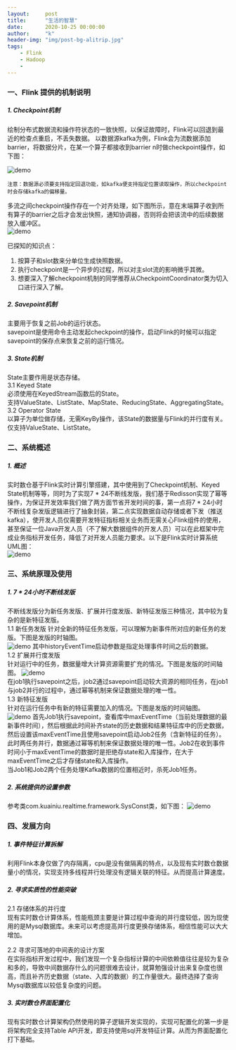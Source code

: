```yaml
---
layout:     post
title:      "生活的智慧"
date:       2020-10-25 00:00:00
author:     "k"
header-img: "img/post-bg-alitrip.jpg"
tags:
    - Flink
    - Hadoop
    - 
---
```


### 一、Flink 提供的机制说明 
##### 1. Checkpoint机制  
绘制分布式数据流和操作符状态的一致快照，以保证故障时，Flink可以回退到最近的检查点重启，不丢失数据。
以数据源kafka为例，Flink会为流数据添加barrier，将数据分片，在某一个算子都接收到barrier n时做checkpoint操作，如下图：  
  
![demo](https://ci.apache.org/projects/flink/flink-docs-release-1.7/fig/stream_barriers.svg) 

```
注意：数据源必须要支持指定回退功能，如kafka便支持指定位置读取操作，所以checkpoint时会存储kafka的偏移量。
```

多流之间checkpoint操作存在一个对齐处理，如下图所示，意在末端算子收到所有算子的barrier之后才会发出快照，通知协调器，否则将会把该流中的后续数据放入缓冲区。  
![demo](https://ci.apache.org/projects/flink/flink-docs-release-1.7/fig/stream_aligning.svg)  

  已探知的知识点：
  1. 按算子和slot数来分单位生成快照数据。    
  2. 执行checkpoint是一个异步的过程，所以对主slot流的影响微乎其微。  
  3. 想要深入了解checkpoint机制的同学推荐从CheckpointCoordinator类为切入口进行深入了解。

##### 2. Savepoint机制  
主要用于恢复之前Job的运行状态。  
savepoint是使用命令主动发起checkpoint的操作，启动Flink的时候可以指定savepoint的保存点来恢复之前的运行情况。

##### 3. State机制    
State主要作用是状态存储。  
3.1 Keyed State   
必须使用在KeyedStream函数后的State。  
支持ValueState、ListState、MapState、ReducingState、AggregatingState。  
3.2 Operator State    
以算子为单位做存储，无需KeyBy操作，该State的数据量与Flink的并行度有关。  
仅支持ValueState、ListState。  

### 二、系统概述 
##### 1. 概述   

实时数仓基于Flink实时计算引擎搭建，其中使用到了Checkpoint机制、Keyed State机制等等，同时为了实现7 * 24不断线发版，我们基于Redisson实现了幂等操作，为保证开发效率我们做了两方面节省开发时间的事，第一点将7 * 24小时不断线复杂发版逻辑进行了抽象封装，第二点实现数据自动存储或者下发（推送kafka），使开发人员仅需要开发特征指标相关业务而无需关心Flink组件的使用，甚至保证一位Java开发人员（不了解大数据组件的开发人员）可以在此框架中完成业务指标开发任务，降低了对开发人员能力要求。以下是Flink实时计算系统UML图：   
![demo](1.png)   

### 三、系统原理及使用 
##### 1. 7 * 24小时不断线发版 
不断线发版分为新任务发版、扩展并行度发版、新特征发版三种情况，其中较为复杂的是新特征发版。  
1.1 新任务发版
针对全新的特征任务发版，可以理解为新事件所对应的新任务的发版。下图是发版的时轴图。  
![demo](3.png) 
其中historyEventTime启动参数是指定处理事件时间之后的数据。    
1.2 扩展并行度发版  
针对运行中的任务，数据量增大计算资源需要扩充的情况。下图是发版的时间轴图。
![demo](4.png)  
在job1执行savepoint之后，job2通过savepoint启动较大资源的相同任务，在job1与job2并行的过程中，通过幂等机制来保证数据处理的唯一性。  
1.3 新特征发版  
针对在运行任务中有新的特征需要加入的情况。下图是发版的时间轴图。 
![demo](5.png)
首先Job1执行savepoint，查看库中maxEventTime（当前处理数据的最新事件时间），然后根据此时间补齐state的历史数据和结果特征库中的历史数据，然后设置该maxEventTime且使用savepoint启动Job2任务（含新特征的任务）。此时两任务并行，数据通过幂等机制来保证数据处理的唯一性。Job2在收到事件时间小于maxEventTime的数据时是拒绝存state和入库操作，在大于maxEventTime之后才存储state和入库操作。  
当Job1和Job2两个任务处理Kafka数据的位置相近时，杀死Job1任务。


##### 2. 系统提供的设置参数   
参考类com.kuainiu.realtime.framework.SysConst类，如下图：
![demo](2.png)  

### 四、发展方向  
##### 1. 事件特征计算拆解  
利用Flink本身仅做了内存隔离，cpu是没有做隔离的特点，以及现有实时数仓数据量小的情况，实现支持多线程并行处理没有逻辑关联的特征。从而提高计算速度。

##### 2. 寻求实质性的性能突破  

2.1 存储体系的并行度  
现有实时数仓计算体系，性能瓶颈主要是计算过程中查询的并行度较低，因为现使用的是Mysql数据库。未来可以考虑提高并行度更换存储体系，相信性能可以大大增加。

2.2 寻求可落地的中间表的设计方案  
在实际指标开发过程中，我们发现一个复杂指标计算的中间依赖值往往是较为复杂和多的，导致中间数据存什么的问题很难去设计，就算勉强设计出来复杂度也很高，而且补齐历史数据（state、入库的数据）的工作量很大。最终选择了查询Mysql数据库以较低复杂度的问题。  

##### 3. 实时数仓界面配置化  
现有实时数仓计算架构仍然使用的算子逻辑开发实现的，实现可配置化的第一步是将架构完全支持Table API开发，即支持使用sql开发特征计算。从而为界面配置化打下基础。

